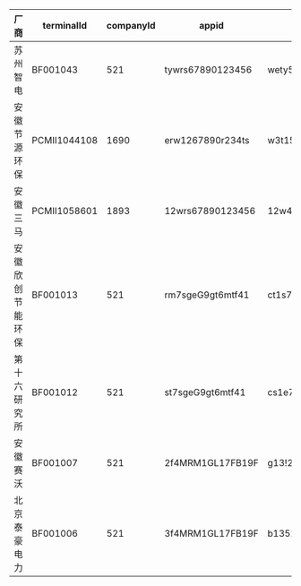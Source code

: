 
厂商  |  terminalId | companyId |  appid|  appkey
---|---|---|---|-----|
苏州智电|BF001043|521|tywrs67890123456|wety5678901t34p6|
安徽节源环保|PCMII1044108|1690|erw1267890r234ts|w3t156r89r1t34u7
安徽三马|PCMII1058601|1893|12wrs67890123456|12w4567890123456
安徽欣创节能环保|BF001013 |521|rm7sgeG9gt6mtf41|ct1s7uGvgt3mthst
第十六研究所|BF001012 |521|st7sgeG9gt6mtf41|cs1e7uG5gt3mtfst
安徽赛沃|BF001007|521|2f4MRM1GL17FB19F|g13!27G5Gt2m5fst
北京泰豪电力|BF001006|521|3f4MRM1GL17FB19F|b13527G5Gt2m5fst

